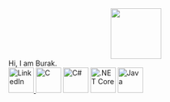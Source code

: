 <div id="header" align="center">
  <img src="https://media.giphy.com/media/M9gbBd9nbDrOTu1Mqx/giphy.gif" width="100"/>
</div>
Hi, I am Burak.</br>

<a href="https://www.linkedin.com/in/burak-ozturk-ba24392a0/" target="_blank">
    <img src="https://cdn.jsdelivr.net/gh/devicons/devicon/icons/linkedin/linkedin-original.svg" alt="LinkedIn" width="50" height="50"/>
</a>

<img src="https://cdn.jsdelivr.net/gh/devicons/devicon/icons/c/c-original.svg" alt="C" width="50" height="50"/> 
<img src="https://cdn.jsdelivr.net/gh/devicons/devicon/icons/csharp/csharp-original.svg" alt="C#" width="50" height="50"/> 
<img src="https://cdn.jsdelivr.net/gh/devicons/devicon/icons/dotnetcore/dotnetcore-original.svg" alt=".NET Core" width="50" height="50"/>  
<img src="https://cdn.jsdelivr.net/gh/devicons/devicon/icons/java/java-original.svg" alt="Java" width="50" height="50"/>


<!--
**burakozturk05/burakozturk05** is a ✨ _special_ ✨ repository because its `README.md` (this file) appears on your GitHub profile.

Here are some ideas to get you started:

- 🔭 I’m currently working on ...
- 🌱 I’m currently learning ...
- 👯 I’m looking to collaborate on ...
- 🤔 I’m looking for help with ...
- 💬 Ask me about ...
- 📫 How to reach me: ...
- 😄 Pronouns: ...
- ⚡ Fun fact: ...
-->
